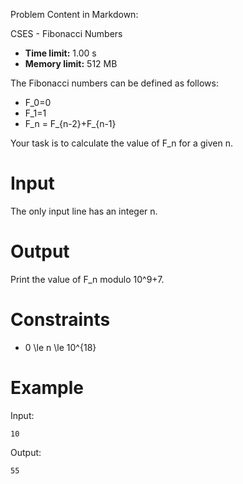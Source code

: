 Problem Content in Markdown:


CSES \- Fibonacci Numbers




* **Time limit:** 1\.00 s
* **Memory limit:** 512 MB




The Fibonacci numbers can be defined as follows:


* F\_0\=0
* F\_1\=1
* F\_n \= F\_{n\-2}\+F\_{n\-1}


Your task is to calculate the value of F\_n for a given n.


Input
=====


The only input line has an integer n.


Output
======


Print the value of F\_n modulo 10^9\+7.


Constraints
===========


* 0 \\le n \\le 10^{18}


Example
=======


Input:



```
10

```

Output:



```
55

```
 
